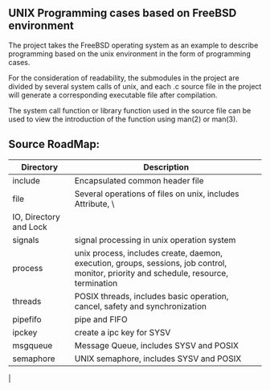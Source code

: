 UNIX Programming cases based on FreeBSD environment
--------------------------------------------------------------------------------

The project takes the FreeBSD operating system as an example to describe
programming based on the unix environment in the form of programming cases.

For the consideration of readability, the submodules in the project are divided
by several system calls of unix, and each .c source file in the project will
generate a corresponding executable file after compilation. 

The system call function or library function used in the source file can be used
to view the introduction of the function using man(2) or man(3).

Source RoadMap:
--------------------------------------------------------------------------------
|   Directory     |         Description         |
|-----------------|-----------------------------|
| include         | Encapsulated common header file |
| file            | Several operations of files on unix, includes Attribute, \
IO, Directory and Lock |
| signals         | signal processing in unix operation system |
| process         | unix process, includes create, daemon, execution, groups, sessions, job control, monitor, priority and schedule, resource, termination |
| threads         | POSIX threads, includes basic operation, cancel, safety and synchronization |
| pipefifo        | pipe and FIFO |
| ipckey          | create a ipc key for SYSV |
| msgqueue        | Message Queue, includes SYSV and POSIX |
| semaphore       | UNIX semaphore, includes SYSV and POSIX |
| 
